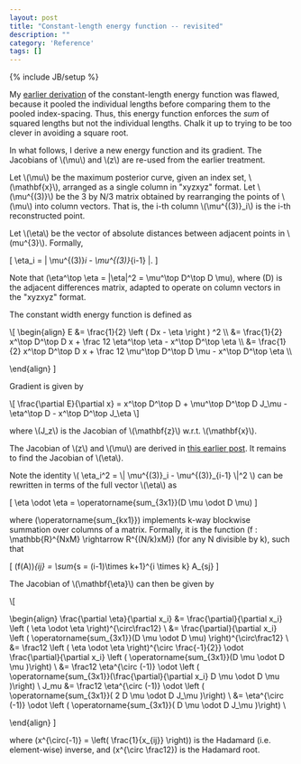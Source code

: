 ```yaml
---
layout: post
title: "Constant-length energy function -- revisited"
description: ""
category: 'Reference'
tags: []
---
```

{% include JB/setup %}

My [earlier derivation]({{site.baseurl}}/2013/12/12/reference/) of the constant-length energy function was flawed, because it pooled the individual lengths before comparing them to the pooled index-spacing.  Thus, this energy function enforces the *sum* of squared lengths but not the individual lengths.  Chalk it up to trying to be too clever in avoiding a square root.

In what follows, I derive a new energy function and its gradient.  The Jacobians of \\(\mu\\) and \\(z\\) are re-used from the earlier treatment.

<div>
<p>
  Let \(\mu\) be the maximum posterior curve, given an index set, \(\mathbf{x}\), arranged as a single column in "xyzxyz" format.  Let \(\mu^{(3)}\) be the 3 by N/3 matrix obtained by rearranging the points of \(\mu\) into column vectors.  That is, the i-th column \(\mu^{(3)}_i\) is the i-th reconstructed point.  
  </p>

<p>
  Let \(\eta\) be the vector of absolute distances between adjacent points in \(mu^{3}\). Formally,
  
\[
    \eta_i = \| \mu^{(3)}_i - \mu^{(3)}_{i-1} \|.
\]

Note that \(\eta^\top \eta = \|\eta\|^2 = \mu^\top D^\top D \mu\), where \(D\) is the adjacent differences matrix, adapted to operate on column vectors in the "xyzxyz" format.

</p>
</div>

The constant width energy function is defined as

<div>
\[
\begin{align}
    E &= \frac{1}{2} \left ( Dx  - \eta \right ) ^2 \\
      &= \frac{1}{2} x^\top D^\top D x + \frac 12 \eta^\top \eta  - x^\top D^\top \eta \\
      &= \frac{1}{2} x^\top D^\top D x + \frac 12 \mu^\top D^\top D \mu  - x^\top D^\top \eta \\

\end{align}
\]
</div>

Gradient is given by 

<div>
\[
    \frac{\partial E}{\partial x} = x^\top D^\top D + \mu^\top D^\top D J_\mu - \eta^\top D - x^\top D^\top J_\eta
\]
</div>

where \\(J_z\\) is the Jacobian of \\(\mathbf{z}\\) w.r.t. \\(\mathbf{x}\\).

The Jacobian of \\(z\\) and \\(\mu\\) are derived in [this earlier post]({{site.baseurl}}/2013/12/12/reference/).  It remains to find the Jacobian of \\(\eta\\).

<div>
Note the identity \( \eta_i^2 = \| \mu^{(3)}_i - \mu^{(3)}_{i-1} \|^2 \) can be rewritten in terms of the full vector \(\eta\) as 

\[
\eta \odot \eta = \operatorname{sum_{3x1}}(D \mu \odot D \mu)
\]

where \(\operatorname{sum_{kx1}}\) implements k-way blockwise summation over columns of a matrix.  Formally, it is the function \(f : \mathbb{R}^{NxM} \rightarrow R^{(N/k)xM}\) (for any N divisible by k), such that 

\[
    (f(A))_{ij} = \sum_{s = (i-1)\times k+1}^{i \times k} A_{sj}
\]
</div>

The Jacobian of \\(\mathbf{\eta}\\) can then be given by

<div>
\[

\begin{align}
\frac{\partial \eta}{\partial x_i} &= \frac{\partial}{\partial x_i} \left ( \eta \odot \eta \right)^{\circ\frac12} \\
                                 &= \frac{\partial}{\partial x_i} \left ( \operatorname{sum_{3x1}}(D \mu \odot D \mu) \right)^{\circ\frac12} \\
                                &= \frac12 \left ( \eta \odot \eta \right)^{\circ \frac{-1}{2}} \odot \frac{\partial}{\partial x_i} 
                                    \left ( \operatorname{sum_{3x1}}(D \mu \odot D \mu )\right) \\
                                &= \frac12 \eta^{\circ (-1)}  \odot
                                     \left ( \operatorname{sum_{3x1}}(\frac{\partial}{\partial x_i} D \mu \odot D \mu )\right) \\
                        J_mu &= \frac12 \eta^{\circ (-1)}  \odot
                                     \left ( \operatorname{sum_{3x1}}( 2 D \mu \odot D J_\mu )\right) \\
                                &= \eta^{\circ (-1)} \odot \left ( \operatorname{sum_{3x1}}( D \mu \odot D J_\mu )\right) \\

\end{align}
\]

where \(x^{\circ(-1)} = \left( \frac{1}{x_{ij}} \right)\) is the Hadamard (i.e. element-wise) inverse, and \(x^{\circ \frac12}\) is the Hadamard root.
</div>






